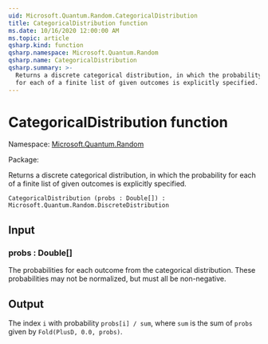 ```yaml
---
uid: Microsoft.Quantum.Random.CategoricalDistribution
title: CategoricalDistribution function
ms.date: 10/16/2020 12:00:00 AM
ms.topic: article
qsharp.kind: function
qsharp.namespace: Microsoft.Quantum.Random
qsharp.name: CategoricalDistribution
qsharp.summary: >-
  Returns a discrete categorical distribution, in which the probability
  for each of a finite list of given outcomes is explicitly specified.
---
```


# CategoricalDistribution function

Namespace: [Microsoft.Quantum.Random](xref:Microsoft.Quantum.Random)

Package: [](https://nuget.org/packages/)


Returns a discrete categorical distribution, in which the probabilityfor each of a finite list of given outcomes is explicitly specified.

```Q#
CategoricalDistribution (probs : Double[]) : Microsoft.Quantum.Random.DiscreteDistribution
```


## Input

### probs : Double[]

The probabilities for each outcome from the categorical distribution.These probabilities may not be normalized, but must all be non-negative.



## Output

The index `i` with probability `probs[i] / sum`, where `sum` is the sumof `probs` given by `Fold(PlusD, 0.0, probs)`.